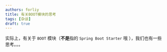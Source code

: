 ```yaml
---
authors: forliy
title: 有关BOOT模块的思考
tags: [杂谈]
draft: true
---
```


实际上，有关于 `BOOT` 模块（**不是**指的 `Spring Boot Starter` 哦 ），我们也有一些思考。。。

<!--truncate-->

